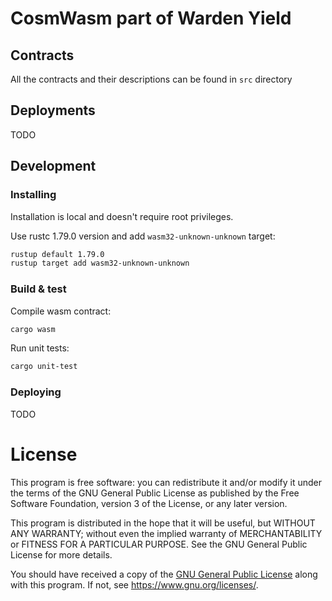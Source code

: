 # CosmWasm part of Warden Yield

## Contracts

All the contracts and their descriptions can be found in `src` directory

## Deployments

TODO

## Development

### Installing

Installation is local and doesn't require root privileges.

Use rustc 1.79.0 version and add `wasm32-unknown-unknown` target:

```bash
rustup default 1.79.0
rustup target add wasm32-unknown-unknown
```

### Build & test

Compile wasm contract:

```bash
cargo wasm
```

Run unit tests:

```bash
cargo unit-test
```

### Deploying

TODO

# License

This program is free software: you can redistribute it and/or modify
it under the terms of the GNU General Public License as published by
the Free Software Foundation, version 3 of the License, or any later version.

This program is distributed in the hope that it will be useful,
but WITHOUT ANY WARRANTY; without even the implied warranty of
MERCHANTABILITY or FITNESS FOR A PARTICULAR PURPOSE.  See the
GNU General Public License for more details.

You should have received a copy of the [GNU General Public License](LICENSE)
along with this program. If not, see <https://www.gnu.org/licenses/>.
